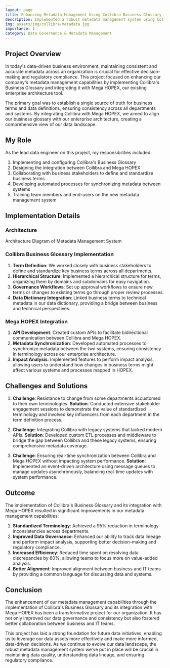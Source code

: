 ```yaml
---
layout: page
title: Enhancing Metadata Management Using Collibra Business Glossary
description: Implemented a robust metadata management system using Collibra and integrated it with Mega HOPEX for improved data governance and consistency across the organization.
img: assets/img/collibra-metadata.jpg
importance: 1
category: Data Governance & Metadata Management
---
```


## Project Overview

In today's data-driven business environment, maintaining consistent and accurate metadata across an organization is crucial for effective decision-making and regulatory compliance. This project focused on enhancing our company's metadata management capabilities by implementing Collibra's Business Glossary and integrating it with Mega HOPEX, our existing enterprise architecture tool.

The primary goal was to establish a single source of truth for business terms and data definitions, ensuring consistency across all departments and systems. By integrating Collibra with Mega HOPEX, we aimed to align our business glossary with our enterprise architecture, creating a comprehensive view of our data landscape.

## My Role

As the lead data engineer on this project, my responsibilities included:

1. Implementing and configuring Collibra's Business Glossary
2. Designing the integration between Collibra and Mega HOPEX
3. Collaborating with business stakeholders to define and standardize business terms
4. Developing automated processes for synchronizing metadata between systems
5. Training team members and end-users on the new metadata management system

## Implementation Details

### Architecture

<div class="row mt-3">
    <div class="col-sm mt-3 mt-md-0">
        <div id="architecture-diagram"></div>
    </div>
</div>
<div class="caption">
    Architecture Diagram of Metadata Management System
</div>

### Collibra Business Glossary Implementation

1. **Term Definition**: We worked closely with business stakeholders to define and standardize key business terms across all departments.
2. **Hierarchical Structure**: Implemented a hierarchical structure for terms, organizing them by domains and subdomains for easy navigation.
3. **Governance Workflows**: Set up approval workflows to ensure new terms or changes to existing terms go through proper review processes.
4. **Data Dictionary Integration**: Linked business terms to technical metadata in our data dictionary, providing a bridge between business and technical perspectives.

### Mega HOPEX Integration

1. **API Development**: Created custom APIs to facilitate bidirectional communication between Collibra and Mega HOPEX.
2. **Metadata Synchronization**: Developed automated processes to synchronize metadata between the two systems, ensuring consistency in terminology across our enterprise architecture.
3. **Impact Analysis**: Implemented features to perform impact analysis, allowing users to understand how changes in business terms might affect various systems and processes mapped in HOPEX.

## Challenges and Solutions

1. **Challenge**: Resistance to change from some departments accustomed to their own terminologies.
   **Solution**: Conducted extensive stakeholder engagement sessions to demonstrate the value of standardized terminology and involved key influencers from each department in the term definition process.

2. **Challenge**: Integrating Collibra with legacy systems that lacked modern APIs.
   **Solution**: Developed custom ETL processes and middleware to bridge the gap between Collibra and these legacy systems, ensuring comprehensive metadata coverage.

3. **Challenge**: Ensuring real-time synchronization between Collibra and Mega HOPEX without impacting system performance.
   **Solution**: Implemented an event-driven architecture using message queues to manage updates asynchronously, balancing real-time updates with system performance.

## Outcome

The implementation of Collibra's Business Glossary and its integration with Mega HOPEX resulted in significant improvements in our metadata management capabilities:

1. **Standardized Terminology**: Achieved a 95% reduction in terminology inconsistencies across departments.
2. **Improved Data Governance**: Enhanced our ability to track data lineage and perform impact analysis, supporting better decision-making and regulatory compliance.
3. **Increased Efficiency**: Reduced time spent on resolving data discrepancies by 60%, allowing teams to focus more on value-added analysis.
4. **Better Alignment**: Improved alignment between business and IT teams by providing a common language for discussing data and systems.

<div class="row mt-3">
    <div class="col-sm mt-3 mt-md-0">
        <canvas id="performance-chart"></canvas>
    </div>
</div>

## Conclusion

The enhancement of our metadata management capabilities through the implementation of Collibra's Business Glossary and its integration with Mega HOPEX has been a transformative project for our organization. It has not only improved our data governance and consistency but also fostered better collaboration between business and IT teams.

This project has laid a strong foundation for future data initiatives, enabling us to leverage our data assets more effectively and make more informed, data-driven decisions. As we continue to evolve our data landscape, the robust metadata management system we've put in place will be crucial in maintaining data quality, understanding data lineage, and ensuring regulatory compliance.

<script src="https://cdn.jsdelivr.net/npm/chart.js"></script>
<script src="{{ '/assets/js/collibra-metadata/chart.js' | relative_url }}"></script>
<script src="https://cdnjs.cloudflare.com/ajax/libs/mermaid/8.13.10/mermaid.min.js"></script>
<script>
mermaid.initialize({ startOnLoad: true });

document.addEventListener("DOMContentLoaded", function() {
    var diagram = `
    graph TD
        A[Business Users] -->|Define Terms| B[Collibra Business Glossary]
        B -->|Sync| C[Mega HOPEX]
        C -->|Update| B
        B -->|Integrate| D[Data Dictionary]
        E[Data Engineers] -->|Manage| B
        E -->|Configure| C
        F[Legacy Systems] -->|Custom ETL| B
        B -->|API| G[Other Systems]
        H[Governance Workflows] -->|Manage Changes| B
    `;
    
    var insertSvg = function(svgCode, bindFunctions) {
        document.getElementById("architecture-diagram").innerHTML = svgCode;
    };
    
    mermaid.render("mermaid-diagram", diagram, insertSvg);
});
</script>

